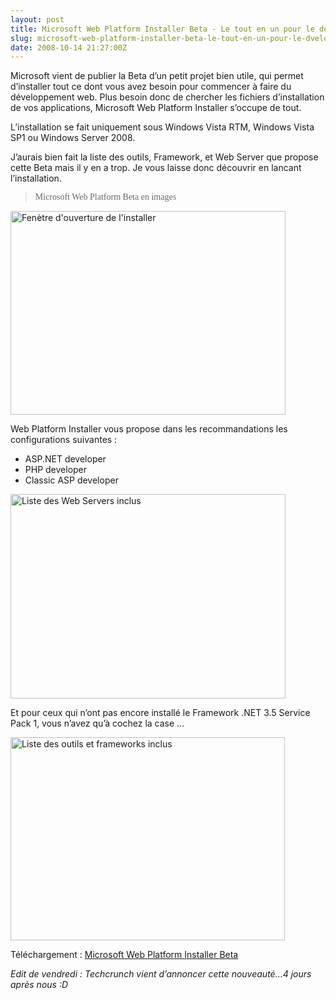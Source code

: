 ```yaml
---
layout: post
title: Microsoft Web Platform Installer Beta - Le tout en un pour le développement Web !
slug: microsoft-web-platform-installer-beta-le-tout-en-un-pour-le-dveloppement-web
date: 2008-10-14 21:27:00Z
---
```


<p>Microsoft vient de publier la Beta d’un petit projet bien utile, qui permet d’installer tout ce dont vous avez besoin pour commencer à faire du développement web. Plus besoin donc de chercher les fichiers d’installation de vos applications, Microsoft Web Platform Installer s’occupe de tout.</p>  <p>L’installation se fait uniquement sous Windows Vista RTM, Windows Vista SP1 ou Windows Server 2008.</p>  <p>J’aurais bien fait la liste des outils, Framework, et Web Server que propose cette Beta mais il y en a trop. Je vous laisse donc découvrir en lancant l’installation.</p>  <blockquote>   <p><span style="background-color: #ffffff; font-family: verdana; color: #666666">Microsoft Web Platform Beta en images</span></p> </blockquote>  <p><a href="http://www.chrisetnico.com/wp-content/uploads/2008/10/1.jpg"><img style="border-right-width: 0px; display: inline; border-top-width: 0px; border-bottom-width: 0px; border-left-width: 0px" title="Fenètre d&#39;ouverture de l&#39;installer" border="0" alt="Fenètre d&#39;ouverture de l&#39;installer" src="http://www.chrisetnico.com/wp-content/uploads/2008/10/1-thumb.jpg" width="440" height="326" /></a></p>  <p>Web Platform Installer vous propose dans les recommandations les configurations suivantes :</p>  <ul>   <li>ASP.NET developer </li>    <li>PHP developer </li>    <li>Classic ASP developer </li> </ul>  <p><a href="http://www.chrisetnico.com/wp-content/uploads/2008/10/2.jpg"><img style="border-right-width: 0px; display: inline; border-top-width: 0px; border-bottom-width: 0px; border-left-width: 0px" title="Liste des Web Servers inclus" border="0" alt="Liste des Web Servers inclus" src="http://www.chrisetnico.com/wp-content/uploads/2008/10/2-thumb.jpg" width="440" height="327" /></a></p>  <p>Et pour ceux qui n’ont pas encore installé le Framework .NET 3.5 Service Pack 1, vous n’avez qu’à cochez la case …</p>  <p><a href="http://www.chrisetnico.com/wp-content/uploads/2008/10/3.jpg"><img style="border-right-width: 0px; display: inline; border-top-width: 0px; border-bottom-width: 0px; border-left-width: 0px" title="Liste des outils et frameworks inclus" border="0" alt="Liste des outils et frameworks inclus" src="http://www.chrisetnico.com/wp-content/uploads/2008/10/3-thumb.jpg" width="439" height="325" /></a></p>  <p>Téléchargement : <a href="http://www.microsoft.com/web/channel/products/WebPlatformInstaller.aspx" target="_blank">Microsoft Web Platform Installer Beta</a></p>  <p><em>Edit de vendredi : Techcrunch vient d’annoncer cette nouveauté…4 jours après nous :D</em></p>
